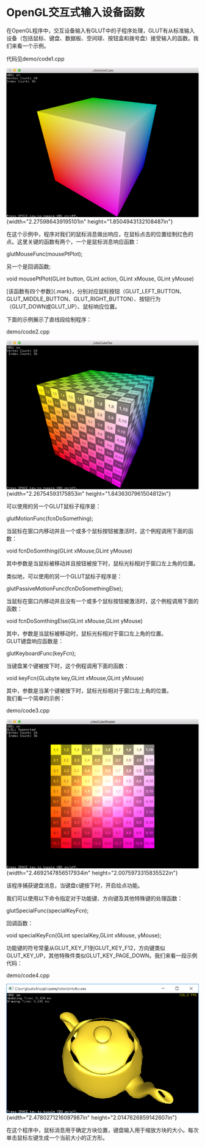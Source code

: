 # OpenGL交互式输入设备函数

在OpenGL程序中，交互设备输入有GLUT中的子程序处理，GLUT有从标准输入设备（包括鼠标、键盘、数据板、空间球、按钮盒和拨号盘）接受输入的函数。我们来看一个示例。

代码见demo/code1.cpp

![è¿éåå¾çæè¿°](./media/image1.png){width="2.275986439195101in"
height="1.8504943132108487in"}

在这个示例中，程序对我们的鼠标消息做出响应，在鼠标点击的位置绘制红色的点。这里关键的函数有两个，一个是鼠标消息响应函数：

glutMouseFunc(mousePtPlot);

另一个是回调函数;

void mousePtPlot(GLint button, GLint action, GLint xMouse, GLint yMouse)

[该函数有四个参数]{.mark}，分别对应鼠标按钮（GLUT_LEFT_BUTTON、GLUT_MIDDLE_BUTTON、GLUT_RIGHT_BUTTON）、按钮行为（GLUT_DOWN或GLUT_UP）、鼠标响应位置。

下面的示例展示了直线段绘制程序：

demo/code2.cpp

![è¿éåå¾çæè¿°](./media/image2.png){width="2.26754593175853in"
height="1.8436307961504812in"}

可以使用的另一个GLUT鼠标子程序是：

glutMotionFunc(fcnDoSomething);

当鼠标在窗口内移动并且一个或多个鼠标按钮被激活时，这个例程调用下面的函数：

void fcnDoSomthing(GLint xMouse,GLint yMouse)

其中参数是当鼠标被移动并且按钮被按下时，鼠标光标相对于窗口左上角的位置。

类似地，可以使用的另一个GLUT鼠标子程序是：

glutPassiveMotionFunc(fcnDoSomethingElse);

当鼠标在窗口内移动并且没有一个或多个鼠标按钮被激活时，这个例程调用下面的函数：

void fcnDoSomthingElse(GLint xMouse,GLint yMouse)

其中，参数是当鼠标被移动时，鼠标光标相对于窗口左上角的位置。\
GLUT键盘响应函数是：

glutKeyboardFunc(keyFcn);

当键盘某个键被按下时，这个例程调用下面的函数：

void keyFcn(GLubyte key,GLint xMouse,GLint yMouse)

其中，参数是当某个键被按下时，鼠标光标相对于窗口左上角的位置。\
我们看一个简单的示例：

demo/code3.cpp

![è¿éåå¾çæè¿°](./media/image3.png){width="2.4692147856517934in"
height="2.0075973315835522in"}

该程序捕获键盘消息，当键盘c键按下时，开启绘点功能。

我们可以使用以下命令指定对于功能键、方向键及其他特殊键的处理函数：

glutSpecialFunc(specialKeyFcn);

回调函数：

void specialKeyFcn(GLint specialKey,GLint xMouse, yMouse);

功能键的符号常量从GLUT_KEY_F1到GLUT_KEY_F12，方向键类似GLUT_KEY_UP，其他特殊件类似GLUT_KEY_PAGE_DOWN。我们来看一段示例代码：

demo/code4.cpp

![è¿éåå¾çæè¿°](./media/image4.png){width="2.4780271216097987in"
height="2.0147626859142607in"}

在这个程序中，鼠标消息用于确定方块位置，键盘输入用于缩放方块的大小。每次单击鼠标左键生成一个当前大小的正方形。
